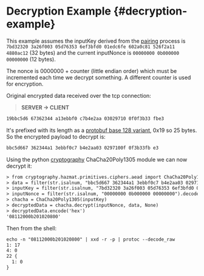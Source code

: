 # Decryption Example {#decryption-example}

This example assumes the inputKey derived from the [pairing](../pairing/README.md) process is `7bd32320 3a26f003 05d76353 6ef3bfd0 01edc6fe 602a0c81 526f2a11 4880ac12` (32 bytes) and the current inputNonce is `00000000 0b000000 00000000` (12 bytes).

The nonce is 0000000 + counter (little endian order) which must be incremented each time we decrypt something.
A different counter is used for encryption.

Original encrypted data received over the tcp connection:

> **SERVER -> CLIENT**

```txt
19bbc5d6 67362344 a13ebbf0 c7b4e2aa 03029710 0f0f3b33 fbe3
```

It's prefixed with its length as a [protobuf base 128 variant](https://developers.google.com/protocol-buffers/docs/encoding#varints), 0x19 so 25 bytes.
So the encrypted payload to decrypt is:

```txt
bbc5d667 362344a1 3ebbf0c7 b4e2aa03 0297100f 0f3b33fb e3
```

Using the python [cryptography](https://cryptography.io/en/latest/hazmat/primitives/aead/#cryptography.hazmat.primitives.ciphers.aead.ChaCha20Poly1305) ChaCha20Poly1305 module we can now decrypt it:

```txt
> from cryptography.hazmat.primitives.ciphers.aead import ChaCha20Poly1305
> data = filter(str.isalnum, "bbc5d667 362344a1 3ebbf0c7 b4e2aa03 0297100f 0f3b33fb e3").decode('hex')
> inputKey = filter(str.isalnum, "7bd32320 3a26f003 05d76353 6ef3bfd0 01edc6fe 602a0c81 526f2a11 4880ac12").decode('hex')
> inputNonce = filter(str.isalnum, "00000000 0b000000 00000000").decode('hex')
> chacha = ChaCha20Poly1305(inputKey)
> decryptedData = chacha.decrypt(inputNonce, data, None)
> decryptedData.encode('hex')
'08112000b201020800'
```

Then from the shell:

```txt
echo -n "08112000b201020800" | xxd -r -p | protoc --decode_raw
1: 17
4: 0
22 {
  1: 0
}
```

